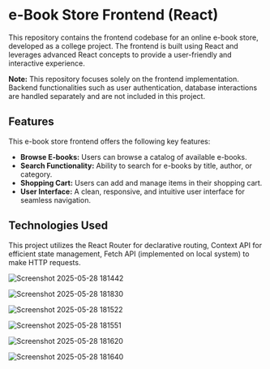 # e-Book Store Frontend (React)

This repository contains the frontend codebase for an online e-book store, developed as a college project. The frontend is built using React and leverages advanced React concepts to provide a user-friendly and interactive experience.

**Note:** This repository focuses solely on the frontend implementation. Backend functionalities such as user authentication, database interactions are handled separately and are not included in this project.

## Features

This e-book store frontend offers the following key features:

- **Browse E-books:** Users can browse a catalog of available e-books.
- **Search Functionality:** Ability to search for e-books by title, author, or category.
- **Shopping Cart:** Users can add and manage items in their shopping cart.
- **User Interface:** A clean, responsive, and intuitive user interface for seamless navigation.

## Technologies Used

This project utilizes the React Router for declarative routing, Context API for efficient state management, Fetch API (implemented on local system) to make HTTP requests.

![Screenshot 2025-05-28 181442](https://github.com/user-attachments/assets/4bb09b46-bd5b-4173-82ef-85f14269165f)

![Screenshot 2025-05-28 181830](https://github.com/user-attachments/assets/ee7babb4-3350-4ba2-b2d7-17ef98076897)

![Screenshot 2025-05-28 181522](https://github.com/user-attachments/assets/5df8d0a1-3d41-4503-846c-ee5613ba80e0)

![Screenshot 2025-05-28 181551](https://github.com/user-attachments/assets/9672d991-c419-47e0-a300-b23c2f4009e4)

![Screenshot 2025-05-28 181620](https://github.com/user-attachments/assets/f28f78c5-29a0-41ec-b34b-adaa93c50821)

![Screenshot 2025-05-28 181640](https://github.com/user-attachments/assets/5d541882-a41e-4ac4-80cb-7bf0546b773a)
